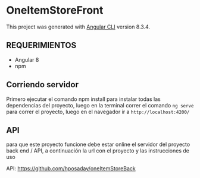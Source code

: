 # OneItemStoreFront

This project was generated with [Angular CLI](https://github.com/angular/angular-cli) version 8.3.4.

## REQUERIMIENTOS

- Angular 8
- npm

## Corriendo servidor

Primero ejecutar el comando npm install para instalar todas las dependencias del proyecto, luego en la terminal correr el comando `ng serve` para correr el proyecto, luego en el navegador ir a `http://localhost:4200/` 

## API

para que este proyecto funcione debe estar online el servidor del proyecto back end / API, a continuación la url con el proyecto y las instrucciones de uso

API: https://github.com/hposaday/oneItemStoreBack

